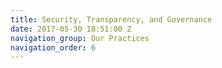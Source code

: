 ```yaml
---
title: Security, Transparency, and Governance
date: 2017-05-30 18:51:00 Z
navigation_group: Our Practices
navigation_order: 6
---
```


